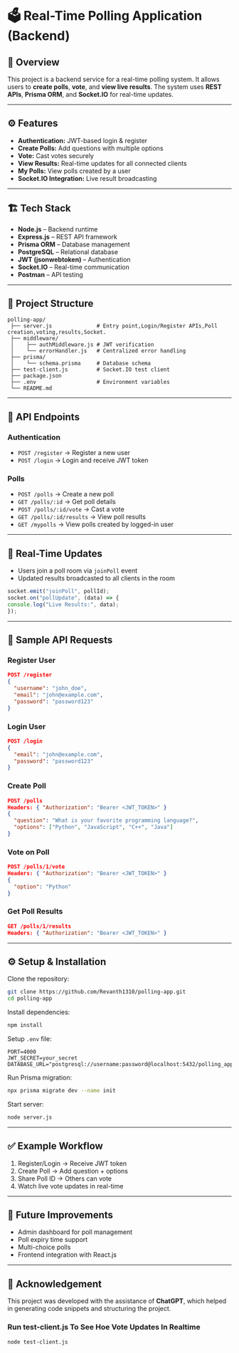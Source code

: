 # 🗳️ Real-Time Polling Application (Backend)

## 📌 Overview

This project is a backend service for a real-time polling system.
It allows users to **create polls**, **vote**, and **view live results**.
The system uses **REST APIs**, **Prisma ORM**, and **Socket.IO** for real-time updates.

---

## ⚙️ Features

* **Authentication:** JWT-based login & register
* **Create Polls:** Add questions with multiple options
* **Vote:** Cast votes securely
* **View Results:** Real-time updates for all connected clients
* **My Polls:** View polls created by a user
* **Socket.IO Integration:** Live result broadcasting

---

## 🏗️ Tech Stack

* **Node.js** – Backend runtime
* **Express.js** – REST API framework
* **Prisma ORM** – Database management
* **PostgreSQL** – Relational database
* **JWT (jsonwebtoken)** – Authentication
* **Socket.IO** – Real-time communication
* **Postman** – API testing

---

## 📂 Project Structure

```
polling-app/
 ├── server.js              # Entry point,Login/Register APIs,Poll creation,voting,results,Socket.
 ├── middleware/
 │    ├── authMiddleware.js # JWT verification
 │    └── errorHandler.js   # Centralized error handling
 ├── prisma/
 │    └── schema.prisma     # Database schema
 ├── test-client.js         # Socket.IO test client
 ├── package.json
 ├── .env                   # Environment variables
 └── README.md
```

---

## 🔑 API Endpoints

### Authentication

* `POST /register` → Register a new user
* `POST /login` → Login and receive JWT token

### Polls

* `POST /polls` → Create a new poll
* `GET /polls/:id` → Get poll details
* `POST /polls/:id/vote` → Cast a vote
* `GET /polls/:id/results` → View poll results
* `GET /mypolls` → View polls created by logged-in user

---

## 🔔 Real-Time Updates

* Users join a poll room via `joinPoll` event
* Updated results broadcasted to all clients in the room

```javascript
socket.emit("joinPoll", pollId);
socket.on("pollUpdate", (data) => {
console.log("Live Results:", data);
});
```

---

## 🧪 Sample API Requests

### Register User

```json
POST /register
{
  "username": "john_doe",
  "email": "john@example.com",
  "password": "password123"
}
```

### Login User

```json
POST /login
{
  "email": "john@example.com",
  "password": "password123"
}
```

### Create Poll

```json
POST /polls
Headers: { "Authorization": "Bearer <JWT_TOKEN>" }
{
  "question": "What is your favorite programming language?",
  "options": ["Python", "JavaScript", "C++", "Java"]
}
```

### Vote on Poll

```json
POST /polls/1/vote
Headers: { "Authorization": "Bearer <JWT_TOKEN>" }
{
  "option": "Python"
}
```

### Get Poll Results

```json
GET /polls/1/results
Headers: { "Authorization": "Bearer <JWT_TOKEN>" }
```

---

## ⚙️ Setup & Installation

Clone the repository:

```bash
git clone https://github.com/Revanth1310/polling-app.git
cd polling-app
```

Install dependencies:

```bash
npm install
```

Setup `.env` file:

```
PORT=4000
JWT_SECRET=your_secret
DATABASE_URL="postgresql://username:password@localhost:5432/polling_app"
```

Run Prisma migration:

```bash
npx prisma migrate dev --name init
```

Start server:

```bash
node server.js
```

---

## ✅ Example Workflow

1. Register/Login → Receive JWT token
2. Create Poll → Add question + options
3. Share Poll ID → Others can vote
4. Watch live vote updates in real-time

---

## 📌 Future Improvements

* Admin dashboard for poll management
* Poll expiry time support
* Multi-choice polls
* Frontend integration with React.js

---

## 📝 Acknowledgement

This project was developed with the assistance of **ChatGPT**, which helped in generating code snippets and structuring the project.

### Run test-client.js To See Hoe Vote Updates In Realtime
```bash
node test-client.js
```
